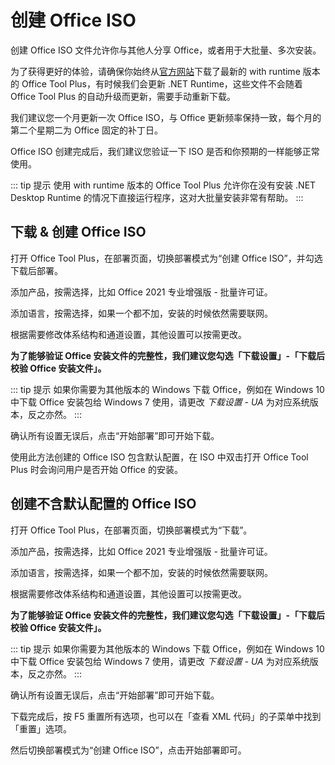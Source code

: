 # 创建 Office ISO

创建 Office ISO 文件允许你与其他人分享 Office，或者用于大批量、多次安装。

为了获得更好的体验，请确保你始终从[官方网站](https://otp.landian.vip/)下载了最新的 with runtime 版本的 Office Tool Plus，有时候我们会更新 .NET Runtime，这些文件不会随着 Office Tool Plus 的自动升级而更新，需要手动重新下载。

我们建议您一个月更新一次 Office ISO，与 Office 更新频率保持一致，每个月的第二个星期二为 Office 固定的补丁日。

Office ISO 创建完成后，我们建议您验证一下 ISO 是否和你预期的一样能够正常使用。

::: tip 提示
使用 with runtime 版本的 Office Tool Plus 允许你在没有安装 .NET Desktop Runtime 的情况下直接运行程序，这对大批量安装非常有帮助。
:::

## 下载 & 创建 Office ISO

打开 Office Tool Plus，在部署页面，切换部署模式为“创建 Office ISO”，并勾选下载后部署。

添加产品，按需选择，比如 Office 2021 专业增强版 - 批量许可证。

添加语言，按需选择，如果一个都不加，安装的时候依然需要联网。

根据需要修改体系结构和通道设置，其他设置可以按需更改。

**为了能够验证 Office 安装文件的完整性，我们建议您勾选「下载设置」-「下载后校验 Office 安装文件」。**

::: tip 提示
如果你需要为其他版本的 Windows 下载 Office，例如在 Windows 10 中下载 Office 安装包给 Windows 7 使用，请更改 *下载设置 - UA* 为对应系统版本，反之亦然。
:::

确认所有设置无误后，点击“开始部署”即可开始下载。

使用此方法创建的 Office ISO 包含默认配置，在 ISO 中双击打开 Office Tool Plus 时会询问用户是否开始 Office 的安装。

## 创建不含默认配置的 Office ISO

打开 Office Tool Plus，在部署页面，切换部署模式为“下载”。

添加产品，按需选择，比如 Office 2021 专业增强版 - 批量许可证。

添加语言，按需选择，如果一个都不加，安装的时候依然需要联网。

根据需要修改体系结构和通道设置，其他设置可以按需更改。

**为了能够验证 Office 安装文件的完整性，我们建议您勾选「下载设置」-「下载后校验 Office 安装文件」。**

::: tip 提示
如果你需要为其他版本的 Windows 下载 Office，例如在 Windows 10 中下载 Office 安装包给 Windows 7 使用，请更改 *下载设置 - UA* 为对应系统版本，反之亦然。
:::

确认所有设置无误后，点击“开始部署”即可开始下载。

下载完成后，按 F5 重置所有选项，也可以在「查看 XML 代码」的子菜单中找到「重置」选项。

然后切换部署模式为“创建 Office ISO”，点击开始部署即可。
